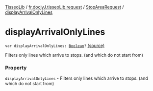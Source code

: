 [TisseoLib](../../index.md) / [fr.docjyJ.tisseoLib.request](../index.md) / [StopAreaRequest](index.md) / [displayArrivalOnlyLines](./display-arrival-only-lines.md)

# displayArrivalOnlyLines

`var displayArrivalOnlyLines: `[`Boolean`](https://kotlinlang.org/api/latest/jvm/stdlib/kotlin/-boolean/index.html)`?` [(source)](https://github.com/docjyj/tisseoLib/tree/master/src/main/kotlin/fr/docjyJ/tisseoLib/request/StopAreaRequest.kt#L38)

Filters only lines which arrive to stops. (and which do not start from)

### Property

`displayArrivalOnlyLines` - Filters only lines which arrive to stops. (and which do not start from)